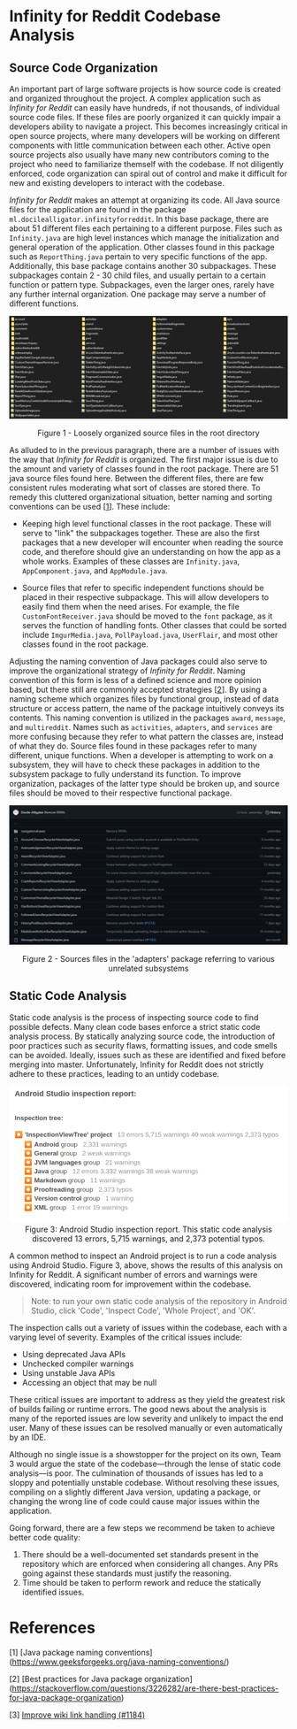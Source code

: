# Infinity for Reddit Codebase Analysis

## Source Code Organization

An important part of large software projects is how source code is created and organized throughout the project. A complex application such as *Infinity for Reddit* can easily have hundreds, if not thousands, of individual source code files. If these files are poorly organized it can quickly impair a developers ability to navigate a project. This becomes increasingly critical in open source projects, where many developers will be working on different components with little communication between each other. Active open source projects also usually have many new contributors coming to the project who need to familiarize themself with the codebase. If not diligently enforced, code organization can spiral out of control and make it difficult for new and existing developers to interact with the codebase.

*Infinity for Reddit* makes an attempt at organizing its code. All Java source files for the application are found in the package `ml.docilealligator.infinityforreddit`. In this base package, there are about 51 different files each pertaining to a different purpose. Files such as `Infinity.java` are high level instances which manage the initialization and general operation of the application. Other classes found in this package such as `ReportThing.java` pertain to very specific functions of the app. Additionally, this base package contains another 30 subpackages. These subpackages contain 2 - 30 child files, and usually pertain to a certain function or pattern type. Subpackages, even the larger ones, rarely have any further internal organization. One package may serve a number of different functions.

![Figure 1](./assets/root-directory.png)
<p align = "center">
Figure 1 - Loosely organized source files in the root directory
</p>

As alluded to in the previous paragraph, there are a number of issues with the way that *Infinity for Reddit* is organized. The first major issue is due to the amount and variety of classes found in the root package. There are 51 java source files found here. Between the different files, there are few consistent rules moderating what sort of classes are stored there. To remedy this cluttered organizational situation, better naming and sorting conventions can be used [[1](#references)]. These include:

- Keeping high level functional classes in the root package. These will serve to "link" the subpackages together. These are also the first packages that a new developer will encounter when reading the source code, and therefore should give an understanding on how the app as a whole works. Examples of these classes are `Infinity.java`, `AppComponent.java`, and `AppModule.java`.

- Source files that refer to specific independent functions should be placed in their respective subpackage. This will allow developers to easily find them when the need arises. For example, the file `CustomFontReceiver.java` should be moved to the `font` package, as it serves the function of handling fonts. Other classes that could be sorted include `ImgurMedia.java`, `PollPayload.java`, `UserFlair`, and most other classes found in the root package.

Adjusting the naming convention of Java packages could also serve to improve the organizational strategy of *Infinity for Reddit*. Naming convention of this form is less of a defined science and more opinion based, but there still are commonly accepted strategies [[2](#references)]. By using a naming scheme which organizes files by functional group, instead of data structure or access pattern, the name of the package intuitively conveys its contents. This naming convention is utilized in the packages `award`, `message`, and `multireddit`. Names such as `activities`, `adapters`, and `services` are more confusing because they refer to what pattern the classes are, instead of what they do. Source files found in these packages refer to many different, unique functions. When a developer is attempting to work on a subsystem, they will have to check these packages in addition to the subsystem package to fully understand its function. To improve organization, packages of the latter type should be broken up, and source files should be moved to their respective functional package.

![Figure 2](./assets/adapters.png)

<p align = "center">
Figure 2 - Sources files in the 'adapters' package referring to various unrelated subsystems
</p>

## Static Code Analysis

Static code analysis is the process of inspecting source code to find possible defects. Many clean code bases enforce a strict static code analysis process. By statically analyzing source code, the introduction of poor practices such as security flaws, formatting issues, and code smells can be avoided. Ideally, issues such as these are identified and fixed before merging into master. Unfortunately, Infinity for Reddit does not strictly adhere to these practices, leading to an untidy codebase.


<p align = "center">
<img src="./assets/android-studio-inspection-report.png"/><br>
Figure 3: Android Studio inspection report. This static code analysis discovered 13 errors, 5,715 warnings, and 2,373 potential typos.
</p>


A common method to inspect an Android project is to run a code analysis using Android Studio. Figure 3, above, shows the results of this analysis on Infinity for Reddit. A significant number of errors and warnings were discovered, indicating room for improvement within the codebase.

> Note: to run your own static code analysis of the repository in Android Studio, click 'Code', 'Inspect Code', 'Whole Project', and 'OK'.

The inspection calls out a variety of issues within the codebase, each with a varying level of severity. Examples of the critical issues include:
- Using deprecated Java APIs
- Unchecked compiler warnings
- Using unstable Java APIs
- Accessing an object that may be null

These critical issues are important to address as they yield the greatest risk of builds failing or runtime errors. The good news about the analysis is many of the reported issues are low severity and unlikely to impact the end user. Many of these issues can be resolved manually or even automatically by an IDE.

Although no single issue is a showstopper for the project on its own, Team 3 would argue the state of the codebase—through the lense of static code analysis—is poor. The culmination of thousands of issues has led to a sloppy and potentially unstable codebase. Without resolving these issues, compiling on a slightly different Java version, updating a package, or changing the wrong line of code could cause major issues within the application.

Going forward, there are a few steps we recommend be taken to achieve better code quality:

1. There should be a well-documented set standards present in the repository which are enforced when considering all changes. Any PRs going against these standards must justify the reasoning.
2. Time should be taken to perform rework and reduce the statically identified issues.


# References

[1] [Java package naming conventions]
(https://www.geeksforgeeks.org/java-naming-conventions/)

[2] [Best practices for Java package organization]
(https://stackoverflow.com/questions/3226282/are-there-best-practices-for-java-package-organization)

[3] [Improve wiki link handling (#1184)](https://github.com/Docile-Alligator/Infinity-For-Reddit/pull/1184)
